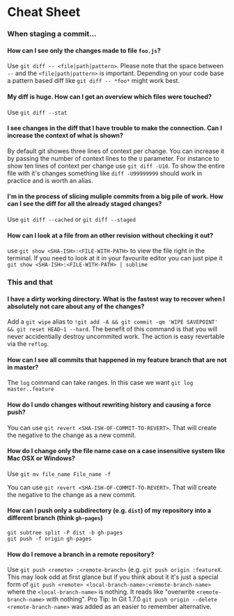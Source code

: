 # Cheat Sheet

### When staging a commit...

#### How can I see only the changes made to file `foo.js`?

Use `git diff -- <file|path|pattern>`. Please note that the space between `--` and the `<file|path|pattern>` is important. Depending on your code base a pattern based diff like `git diff -- *foo*` might work best.

#### My diff is huge. How can I get an overview which files were touched?

Use `git diff --stat`

#### I see changes in the diff that I have trouble to make the connection. Can I increase the context of what is shown?

By default git showes three lines of context per change. You can increase it by passing the number of context lines to the `U` parameter. For instance to show ten lines of context per change use `git diff -U10`. To show the entire file with it's changes something like `diff -U99999999` should work in practice and is worth an alias.

#### I'm in the process of slicing muliple commits from a big pile of work. How can I see the diff for all the already **staged** changes?

Use `git diff --cached` or `git diff --staged`

#### How can I look at a file from an other revision without checking it out?

use `git show <SHA-ISH>:<FILE-WITH-PATH>` to view the file right in the terminal. If you need to look at it in your favourite editor you can just pipe it `git show <SHA-ISH>:<FILE-WITH-PATH> | sublime`

### This and that

#### I have a dirty working directory. What is the fastest way to recover when I **absolutely** not care about any of the changes?

Add a `git wipe` alias to `!git add -A && git commit -qm 'WIPE SAVEPOINT' && git reset HEAD~1 --hard`. The benefit of this command is that you will never accidentially destroy uncommited work. The action is easy revertable via the `reflog`.

#### How can I see all commits that happened in my feature branch that are not in master?

The `log` command can take ranges. In this case we want `git log master..feature`

#### How do I undo changes without rewriting history and causing a force push?

You can use `git revert <SHA-ISH-OF-COMMIT-TO-REVERT>`. That will create the negative to the change as a new commit.

#### How do I change only the file name case on a case insensitive system like Mac OSX or Windows?

Use `git mv file_name File_name -f`

You can use `git revert <SHA-ISH-OF-COMMIT-TO-REVERT>`. That will create the negative to the change as a new commit.

#### How can I push only a subdirectory (e.g. `dist`) of my repository into a different branch (think `gh-pages`)

```
git subtree split -P dist -b gh-pages
git push -f origin gh-pages
```

#### How do I remove a branch in a remote repository?

Use `git push <remote> :<remote-branch>` (e.g. `git push origin :featureX`. This may look odd at first glance but if you think about it it's just a special form of `git push <remote> <local-branch-name>:<remote-branch-name>` where the `<local-branch-name>` is nothing. It reads like "overwrite `<remote-branch-name>` with nothing". Pro Tip: In Git 1.7.0 `git push origin --delete <remote-branch-name>` was added as an easier to remember alternative.